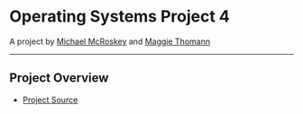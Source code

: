 # Operating Systems Project 4

A project by [Michael McRoskey](http://michaelmcroskey.com/) and [Maggie Thomann](http://maggiethomann.com/)

-------------------

Project Overview
--------

- [Project Source](http://www3.nd.edu/~dthain/courses/cse30341/spring2017/project4/project4.html)
